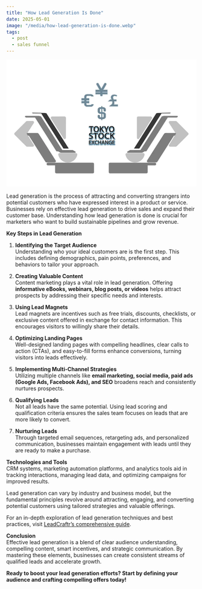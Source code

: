```yaml
---
title: "How Lead Generation Is Done"
date: 2025-05-01
image: "/media/how-lead-generation-is-done.webp"
tags:
  - post
  - sales funnel
---
```


![How Lead Generation Is Done](/media/how-lead-generation-is-done.webp)

Lead generation is the process of attracting and converting strangers into potential customers who have expressed interest in a product or service. Businesses rely on effective lead generation to drive sales and expand their customer base. Understanding how lead generation is done is crucial for marketers who want to build sustainable pipelines and grow revenue.

**Key Steps in Lead Generation**

1. **Identifying the Target Audience**  
   Understanding who your ideal customers are is the first step. This includes defining demographics, pain points, preferences, and behaviors to tailor your approach.

2. **Creating Valuable Content**  
   Content marketing plays a vital role in lead generation. Offering **informative eBooks, webinars, blog posts, or videos** helps attract prospects by addressing their specific needs and interests.

3. **Using Lead Magnets**  
   Lead magnets are incentives such as free trials, discounts, checklists, or exclusive content offered in exchange for contact information. This encourages visitors to willingly share their details.

4. **Optimizing Landing Pages**  
   Well-designed landing pages with compelling headlines, clear calls to action (CTAs), and easy-to-fill forms enhance conversions, turning visitors into leads effectively.

5. **Implementing Multi-Channel Strategies**  
   Utilizing multiple channels like **email marketing, social media, paid ads (Google Ads, Facebook Ads), and SEO** broadens reach and consistently nurtures prospects.

6. **Qualifying Leads**  
   Not all leads have the same potential. Using lead scoring and qualification criteria ensures the sales team focuses on leads that are more likely to convert.

7. **Nurturing Leads**  
   Through targeted email sequences, retargeting ads, and personalized communication, businesses maintain engagement with leads until they are ready to make a purchase.

**Technologies and Tools**  
CRM systems, marketing automation platforms, and analytics tools aid in tracking interactions, managing lead data, and optimizing campaigns for improved results.

Lead generation can vary by industry and business model, but the fundamental principles revolve around attracting, engaging, and converting potential customers using tailored strategies and valuable offerings.

For an in-depth exploration of lead generation techniques and best practices, visit [LeadCraftr’s comprehensive guide](https://leadcraftr.com/posts/lead-generation/).

**Conclusion**  
Effective lead generation is a blend of clear audience understanding, compelling content, smart incentives, and strategic communication. By mastering these elements, businesses can create consistent streams of qualified leads and accelerate growth.

**Ready to boost your lead generation efforts? Start by defining your audience and crafting compelling offers today!**
